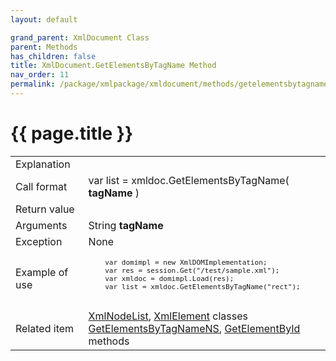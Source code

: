 ```yaml
---
layout: default

grand_parent: XmlDocument Class
parent: Methods
has_children: false
title: XmlDocument.GetElementsByTagName Method
nav_order: 11
permalink: /package/xmlpackage/xmldocument/methods/getelementsbytagname
---
```

# {{ page.title }}

<table>
  <tr>
    <td>Explanation</td>
    <td colspan="2"></td>
  </tr>
  <tr>
    <td>Call format</td>
    <td colspan="2">var list = xmldoc.GetElementsByTagName( <b>tagName</b> )</td>
  </tr>
  <tr>
    <td>Return value</td>
    <td colspan="2"></td>
  </tr>  
  <tr>
    <td>Arguments</td>
    <td>String <b>tagName</b></td>
    <td></td>
  </tr>
  <tr>
    <td>Exception</td>
    <td colspan="2">None</td>
  </tr>
  <tr>
    <td>Example of use</td>
    <td colspan="2"><code><pre>
    var domimpl = new XmlDOMImplementation;
    var res = session.Get("/test/sample.xml");
    var xmldoc = domimpl.Load(res);
    var list = xmldoc.GetElementsByTagName("rect");
    </pre></code></td>
  </tr>
  <tr>
    <td>Related item</td>
    <td colspan="2"><a href="/package/xmlpackage/xmlnodelist">XmlNodeList</a>, <a href="/package/xmlpackage/xmlelement">XmlElement</a> classes<br><a href="/package/xmlpackage/xmldocument/methods/GetElementsByTagNameNS">GetElementsByTagNameNS</a>, <a href="/package/xmlpackage/xmldocument/methods/GetElementById">GetElementById</a> methods</td>
  </tr>
</table>



